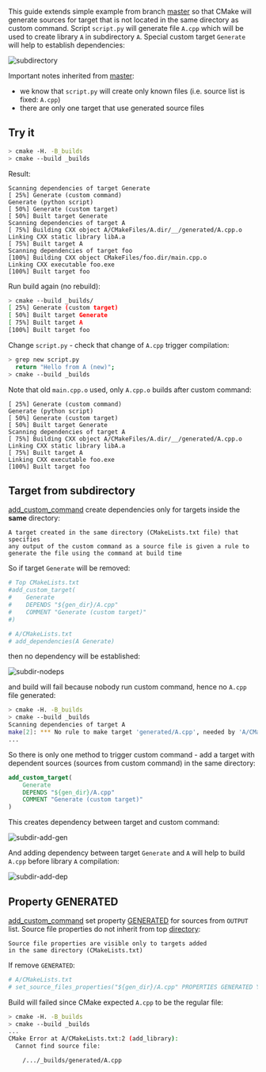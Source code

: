 This guide extends simple example from branch [master][1] so that CMake will generate sources for target that is not located in the same directory as custom command. Script `script.py` will generate file `A.cpp` which will be used to create library `A` in subdirectory `A`. Special custom target `Generate` will help to establish dependencies:

![subdirectory][2]

Important notes inherited from [master][1]:
* we know that `script.py` will create only known files (i.e. source list is fixed: `A.cpp`)
* there are only one target that use generated source files

## Try it

```bash
> cmake -H. -B_builds
> cmake --build _builds
```

Result:

```
Scanning dependencies of target Generate
[ 25%] Generate (custom command)
Generate (python script)
[ 50%] Generate (custom target)
[ 50%] Built target Generate
Scanning dependencies of target A
[ 75%] Building CXX object A/CMakeFiles/A.dir/__/generated/A.cpp.o
Linking CXX static library libA.a
[ 75%] Built target A
Scanning dependencies of target foo
[100%] Building CXX object CMakeFiles/foo.dir/main.cpp.o
Linking CXX executable foo.exe
[100%] Built target foo
```

Run build again (no rebuild):
```bash
> cmake --build _builds/
[ 25%] Generate (custom target)
[ 50%] Built target Generate
[ 75%] Built target A
[100%] Built target foo
```

Change `script.py` - check that change of `A.cpp` trigger compilation:
```bash
> grep new script.py
  return "Hello from A (new)";
> cmake --build _builds
```

Note that old `main.cpp.o` used, only `A.cpp.o` builds after custom command:
```
[ 25%] Generate (custom command)
Generate (python script)
[ 50%] Generate (custom target)
[ 50%] Built target Generate
Scanning dependencies of target A
[ 75%] Building CXX object A/CMakeFiles/A.dir/__/generated/A.cpp.o
Linking CXX static library libA.a
[ 75%] Built target A
Linking CXX executable foo.exe
[100%] Built target foo
```

## Target from subdirectory

[add_custom_command][3] create dependencies only for targets inside the **same** directory:
```
A target created in the same directory (CMakeLists.txt file) that specifies
any output of the custom command as a source file is given a rule to
generate the file using the command at build time
```

So if target `Generate` will be removed:
```cmake
# Top CMakeLists.txt
#add_custom_target(
#    Generate
#    DEPENDS "${gen_dir}/A.cpp"
#    COMMENT "Generate (custom target)"
#)
```

```cmake
# A/CMakeLists.txt
# add_dependencies(A Generate)
```

then no dependency will be established:

![subdir-nodeps][4]

and build will fail because nobody run custom command, hence no `A.cpp` file generated:
```bash
> cmake -H. -B_builds
> cmake --build _builds
Scanning dependencies of target A
make[2]: *** No rule to make target 'generated/A.cpp', needed by 'A/CMakeFiles/A.dir/__/generated/A.cpp.o'.  Stop.
...
```

So there is only one method to trigger custom command - add a target with dependent sources (sources from custom command) in the same directory:
```cmake
add_custom_target(
    Generate
    DEPENDS "${gen_dir}/A.cpp"
    COMMENT "Generate (custom target)"
)
```
This creates dependency between target and custom command:

![subdir-add-gen][5]

And adding dependency between target `Generate` and `A` will help to build `A.cpp` before library `A` compilation:

![subdir-add-dep][6]

## Property GENERATED

[add_custom_command][3] set property [GENERATED][7] for sources from `OUTPUT` list. Source file properties do not inherit from top [directory][8]:

```
Source file properties are visible only to targets added
in the same directory (CMakeLists.txt)
```

If remove `GENERATED`:
```cmake
# A/CMakeLists.txt
# set_source_files_properties("${gen_dir}/A.cpp" PROPERTIES GENERATED YES)
```

Build will failed since CMake expected `A.cpp` to be the regular file:
```bash
> cmake -H. -B_builds
> cmake --build _builds
...
CMake Error at A/CMakeLists.txt:2 (add_library):
  Cannot find source file:

    /.../_builds/generated/A.cpp
```

[1]: https://github.com/forexample/generate-known/tree/master
[2]: https://raw.githubusercontent.com/forexample/generate-known/subdirectory/diagrams/subdirectory.png
[3]: http://www.cmake.org/cmake/help/v3.0/command/add_custom_command.html
[4]: https://raw.githubusercontent.com/forexample/generate-known/subdirectory/diagrams/subdir-nodeps.png
[5]: https://raw.githubusercontent.com/forexample/generate-known/subdirectory/diagrams/subdir-add-gen.png
[6]: https://raw.githubusercontent.com/forexample/generate-known/subdirectory/diagrams/subdir-add-dep.png
[7]: http://www.cmake.org/cmake/help/v3.0/prop_sf/GENERATED.html
[8]: http://www.cmake.org/cmake/help/v3.0/command/set_source_files_properties.html
